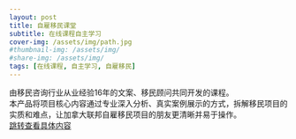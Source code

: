 ```yaml
---
layout: post
title: 自雇移民课堂
subtitle: 在线课程自主学习
cover-img: /assets/img/path.jpg
#thumbnail-img: /assets/img/
#share-img: /assets/img/
tags: [在线课程, 自主学习, 自雇移民]
---
```

由移民咨询行业从业经验16年的文案、移民顾问共同开发的课程。   
本产品将项目核心内容通过专业深入分析、真实案例展示的方式，拆解移民项目的实质和难点，让加拿大联邦自雇移民项目的朋友更清晰并易于操作。  
[跳转查看具体内容](https://apprxycjw0d7727.h5.xiaoeknow.com/p/decorate/homepage)
